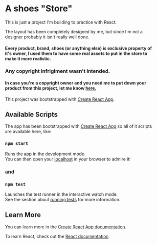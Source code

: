 # A shoes "Store"

This is just a project I'm building to practice with React.

The layout has been completely designed by me, but since I'm not a designer probably it isn't really well done.

#### Every product, brand, shoes (or anything else) is exclusive property of it's owner, I used them to have some real assets to put in the store to make it more realistic.
### Any copyright infrigiment wasn't intended.
#### In case you're a copyright owner and you need me to put down your product from this project, let me know [here.](mailto:lbnfnc90@gmail.com)

This project was bootstrapped with [Create React App](https://github.com/facebook/create-react-app).

## Available Scripts

The app has been bootstrapped with [Create React App](https://github.com/facebook/create-react-app) so all of it scripts are available here, like:

### `npm start`

Runs the app in the development mode.\
You can then open your [localhost](http://localhost:3000) in your browser to admire it!

### and

### `npm test`

Launches the test runner in the interactive watch mode.\
See the section about [running tests](https://facebook.github.io/create-react-app/docs/running-tests) for more information.

## Learn More

You can learn more in the [Create React App documentation](https://facebook.github.io/create-react-app/docs/getting-started).

To learn React, check out the [React documentation](https://reactjs.org/).
